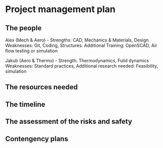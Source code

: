 # Project management plan


## The people

Alex (Mech & Aero) - Strengths: CAD, Mechanics & Materials, Design. Weaknesses: Git, Coding, Structures. Additional Training: OpenSCAD, Air flow testing or simulation 

Jakub (Aero & Thermo) - Strength: Thermodynamics, Fulid dynamics Weaknesses: Standard practices, Additional research needed: Feasibility, simulation

## The resources needed



## The timeline



## The assessment of the risks and safety



## Contengency plans
